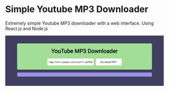 # Simple Youtube MP3 Downloader
Extremely simple Youtube MP3 downloader with a web interface. Using React.js and Node.js


![screenshot](https://github.com/mikouzdev/simple-ytdl/blob/main/ytdl.png)
